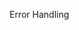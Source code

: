 <span id="title">Error Handling</span>

<div id="body">

<include src="introduction/container-inParent-asPanel.md" boilerplate />
<include src="exceptions/container-inParent-asPanel.md" boilerplate />
<include src="assertions/container-inParent-asPanel.md" boilerplate />
<include src="logging/container-inParent-asPanel.md" boilerplate />
<include src="defensiveProgramming/container-inParent-asPanel.md" boilerplate />
<include src="designByContract/container-inParent-asPanel.md" boilerplate />

</div>